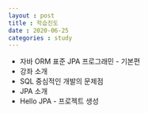 ```yaml
---
layout : post
title : 학습진도
date : 2020-06-25
categories : study
---
```

+ 자바 ORM 표준 JPA 프로그래민 - 기본편
 + 강좌 소개
 + SQL 중심적인 개발의 문제점
 + JPA 소개
 + Hello JPA - 프로젝트 생성
